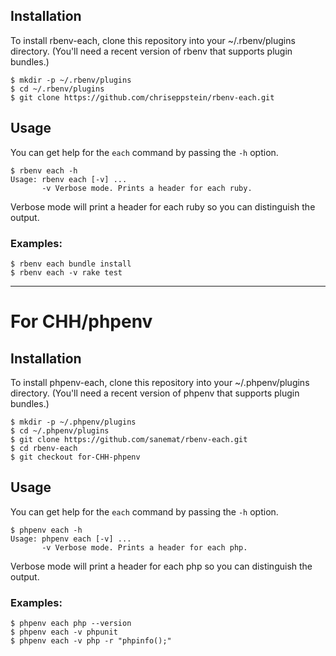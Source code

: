 ## Installation

To install rbenv-each, clone this repository into your ~/.rbenv/plugins directory. (You'll need a recent version of rbenv that supports plugin bundles.)


```
$ mkdir -p ~/.rbenv/plugins
$ cd ~/.rbenv/plugins
$ git clone https://github.com/chriseppstein/rbenv-each.git
```

## Usage

You can get help for the `each` command by passing the `-h` option.

```
$ rbenv each -h
Usage: rbenv each [-v] ...
       -v Verbose mode. Prints a header for each ruby.
```

Verbose mode will print a header for each ruby so you can distinguish
the output.

### Examples:

```
$ rbenv each bundle install
$ rbenv each -v rake test
```
----
# For CHH/phpenv
## Installation

To install phpenv-each, clone this repository into your ~/.phpenv/plugins directory. (You'll need a recent version of phpenv that supports plugin bundles.)


```
$ mkdir -p ~/.phpenv/plugins
$ cd ~/.phpenv/plugins
$ git clone https://github.com/sanemat/rbenv-each.git
$ cd rbenv-each
$ git checkout for-CHH-phpenv
```

## Usage

You can get help for the `each` command by passing the `-h` option.

```
$ phpenv each -h
Usage: phpenv each [-v] ...
       -v Verbose mode. Prints a header for each php.
```

Verbose mode will print a header for each php so you can distinguish
the output.

### Examples:

```
$ phpenv each php --version
$ phpenv each -v phpunit
$ phpenv each -v php -r "phpinfo();"
```
